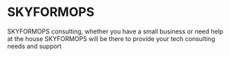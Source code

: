 # SKYFORMOPS
SKYFORMOPS consulting, whether you have a small business or need help at the house SKYFORMOPS will be there to provide your tech consulting needs and support 
